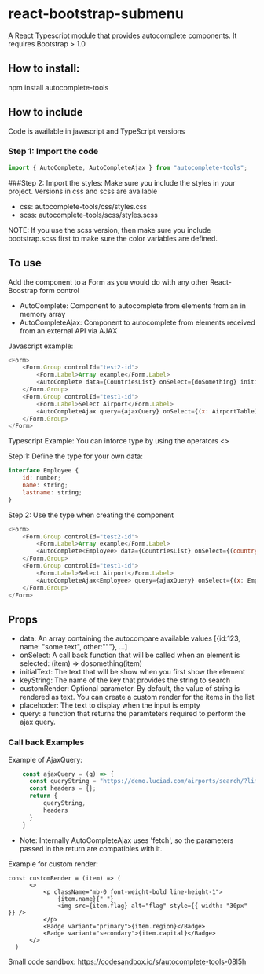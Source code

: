 # react-bootstrap-submenu
A React Typescript module that provides autocomplete components. It requires Bootstrap > 1.0

## How to install:
npm install autocomplete-tools

## How to include
Code is available in javascript and TypeScript versions

### Step 1: Import the code
```javascript
import { AutoComplete, AutoCompleteAjax } from "autocomplete-tools";
```

###Step 2: Import the styles:
Make sure you include the styles in your project. Versions in css and scss are available
* css: autocomplete-tools/css/styles.css
* scss: autocomplete-tools/scss/styles.scss

NOTE: If you use the scss version, then make sure you include bootstrap.scss first to make sure the color variables are defined.
## To use
Add the component to a Form as you would do with any other React-Boostrap form control

* AutoComplete: Component to autocomplete from elements from an in memory array
* AutoCompleteAjax: Component to autocomplete from elements received from an external API via AJAX
 
Javascript example:
```javascript
<Form>
    <Form.Group controlId="test2-id">
        <Form.Label>Array example</Form.Label>
        <AutoComplete data={CountriesList} onSelect={doSomething} initialText={initialText} keyString={"name"} customRender={customRender}/>
    </Form.Group>
    <Form.Group controlId="test1-id">
        <Form.Label>Select Airport</Form.Label>
        <AutoCompleteAjax query={ajaxQuery} onSelect={(x: AirportTable) => setX(x)} initialText={""} keyString={"name"} customRender={renderAirport} placeholder="Type to search"/>
    </Form.Group>
</Form>
```  
Typescript Example:
You can inforce type by using the <mytype> operators <>

Step 1: Define the type for your own data:
```javascript
interface Employee {
    id: number;
    name: string;
    lastname: string;
}
```  
Step 2: Use the type when creating the component
```javascript
<Form>
    <Form.Group controlId="test2-id">
        <Form.Label>Array example</Form.Label>
        <AutoComplete<Employee> data={CountriesList} onSelect={(country: Employee) => setcountry(country)} initialText={initialText} keyString={"name"} customRender={customRender}/>
    </Form.Group>
    <Form.Group controlId="test1-id">
        <Form.Label>Select Airport</Form.Label>
        <AutoCompleteAjax<Employee> query={ajaxQuery} onSelect={(x: Employee) => setX(x)} initialText={""} keyString={"name"} customRender={renderAirport} placeholder="Type to search"/>
    </Form.Group>
</Form>
```  

## Props
  * data: An array containing the autocompare available values  [{id:123, name: "some text", other:"""}, ...]
  * onSelect: A call back function that will be called when an element is selected: (item) => dosomething(item)
  * initialText: The text that will be show when you first show the element
  * keyString: The name of the key that provides the string to search
  * customRender: Optional parameter. By default, the value of string is rendered as text. You can create a custom render for the items in the list
  * placehoder: The text to display when the input is empty
  * query: a function that returns the paramteters required to perform the ajax query.

### Call back Examples
Example of AjaxQuery:
```javascript
    const ajaxQuery = (q) => {
      const queryString = "https://demo.luciad.com/airports/search/?limit=10&q="+q;
      const headers = {};
      return {
          queryString,
          headers
      }
    }
```
* Note: Internally AutoCompleteAjax uses 'fetch', so the parameters passed in the return are compatibles with it. 

Example for custom render:
```javasctipt
const customRender = (item) => (
      <>
          <p className="mb-0 font-weight-bold line-height-1">
              {item.name}{" "}
              <img src={item.flag} alt="flag" style={{ width: "30px" }} />
          </p>
          <Badge variant="primary">{item.region}</Badge>
          <Badge variant="secondary">{item.capital}</Badge>
      </>
  )
```

Small code sandbox:
https://codesandbox.io/s/autocomplete-tools-08l5h